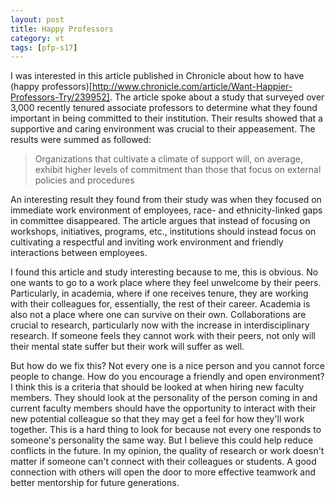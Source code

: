 ```yaml
---
layout: post
title: Happy Professors
category: vt
tags: [pfp-s17]
---
```


I was interested in this article published in Chronicle about how to have (happy professors)[http://www.chronicle.com/article/Want-Happier-Professors-Try/239952]. The article spoke about a study that surveyed over 3,000 recently tenured associate professors to determine what they found important in being committed to their institution. Their results showed that a supportive and caring environment was crucial to their appeasement. The results were summed as followed: 

>Organizations that cultivate a climate of support will, on average, exhibit higher levels of commitment than those that focus on external policies and procedures

An interesting result they found from their study was when they focused on immediate work environment of employees, race- and ethnicity-linked gaps in committee disappeared. The article argues that instead of focusing on workshops, initiatives, programs, etc., institutions should instead focus on cultivating a respectful and inviting work environment and friendly interactions between employees. 

I found this article and study interesting because to me, this is obvious. No one wants to go to a work place where they feel unwelcome by their peers. Particularly, in academia, where if one receives tenure, they are working with their colleagues for, essentially, the rest of their career. Academia is also not a place where one can survive on their own. Collaborations are crucial to research, particularly now with the increase in interdisciplinary research. If someone feels they cannot work with their peers, not only will their mental state suffer but their work will suffer as well. 

But how do we fix this? Not every one is a nice person and you cannot force people to change. How do you encourage a friendly and open environment? I think this is a criteria that should be looked at when hiring new faculty members. They should look at the personality of the person coming in and current faculty members should have the opportunity to interact with their new potential colleague so that they may get a feel for how they'll work together. This is a hard thing to look for because not every one responds to someone's personality the same way. But I believe this could help reduce conflicts in the future. In my opinion, the quality of research or work doesn't matter if someone can't connect with their colleagues or students. A good connection with others will open the door to more effective teamwork and better mentorship for future generations. 
